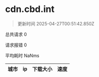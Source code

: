 
  # cdn.cbd.int

  > 更新时间 2025-04-27T00:51:42.850Z
  
  总共请求 0

  请求报错 0

  平均耗时 NaNms

|城市|ip|下载大小|速度|
|-----|----------|---|---|

  